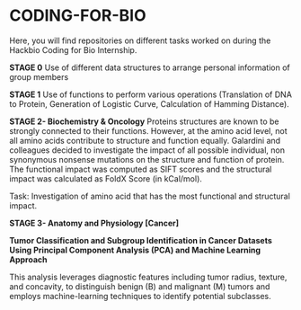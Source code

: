 # CODING-FOR-BIO
Here, you will find repositories on different tasks worked on during the Hackbio Coding for Bio Internship.

**STAGE 0**
Use of different data structures to arrange personal information of group members 

**STAGE 1**
Use of functions to perform various operations (Translation of DNA to Protein, Generation of Logistic Curve, Calculation of Hamming Distance).

**STAGE 2- Biochemistry & Oncology**
Proteins structures are known to be strongly connected to their functions. However, at the amino acid level, not all amino acids contribute to structure and function equally. Galardini and colleagues decided to investigate the impact of all possible individual, non synonymous nonsense mutations on the structure and function of protein.
The functional impact was computed as SIFT scores and the structural impact was calculated as FoldX Score (in kCal/mol).

Task: Investigation of amino acid that has the most functional and structural impact.

**STAGE 3- Anatomy and Physiology [Cancer]**

**Tumor Classification and Subgroup Identification in Cancer Datasets Using Principal Component Analysis (PCA) and Machine Learning Approach**

This analysis leverages diagnostic features including tumor radius, texture, and concavity, to distinguish benign (B) and malignant (M) tumors and employs machine-learning techniques to identify potential subclasses.

 
